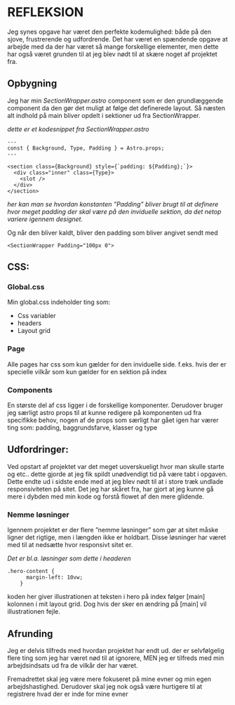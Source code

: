 # REFLEKSION

Jeg synes opgave har været den perfekte kodemulighed: både på den sjove, frustrerende og udfordrende. Det har været en spændende opgave at arbejde med da der har været så mange forskellige elementer, men dette har også været grunden til at jeg blev nødt til at skære noget af projektet fra.

## Opbygning

Jeg har min _SectionWrapper.astro_ component som er den grundlæggende component da den gør det muligt at følge det definerede layout. Så næsten alt indhold på main bliver opdelt i sektioner ud fra SectionWrapper.

_dette er et kodesnippet fra SectionWrapper.astro_

```astro
---
const { Background, Type, Padding } = Astro.props;
---

<section class={Background} style={`padding: ${Padding};`}>
  <div class="inner" class={Type}>
    <slot />
  </div>
</section>
```

_her kan man se hvordan konstanten ”Padding” bliver brugt til at definere hvor meget padding der skal være på den inviduelle sektion, da det netop variere igennem designet._

Og når den bliver kaldt, bliver den padding som bliver angivet sendt med

```
<SectionWrapper Padding="100px 0">
```

## CSS:

### Global.css

Min global.css indeholder ting som:

- Css variabler
- headers
- Layout grid

### Page

Alle pages har css som kun gælder for den inviduelle side.
f.eks. hvis der er specielle vilkår som kun gælder for en sektion på index

### Components

En største del af css ligger i de forskellige komponenter.
Derudover bruger jeg særligt astro props til at kunne redigere på komponenten ud fra specifikke behov, nogen af de props som særligt har gået igen har værer ting som: padding, baggrundsfarve, klasser og type

## Udfordringer:

Ved opstart af projektet var det meget uoverskueligt hvor man skulle starte og etc.. dette gjorde at jeg fik spildt unødvendigt tid på være tabt i opgaven. Dette endte ud i sidste ende med at jeg blev nødt til at i store træk undlade responsiviteten på sitet. Det jeg har skåret fra, har gjort at jeg kunne gå mere i dybden med min kode og forstå flowet af den mere glidende.

### Nemme løsninger

Igennem projektet er der flere ”nemme løsninger” som gør at sitet måske ligner det rigtige, men i længden ikke er holdbart. Disse løsninger har været med til at nedsætte hvor responsivt sitet er.

_Det er bl.a. løsninger som dette i headeren_

```
.hero-content {
      margin-left: 10vw;
    }
```

koden her giver illustrationen at teksten i hero på index følger [main] kolonnen i mit layout grid. Dog hvis der sker en ændring på [main] vil illustrationen fejle.

## Afrunding

Jeg er delvis tilfreds med hvordan projektet har endt ud. der er selvfølgelig flere ting som jeg har været nød til at ignorere, MEN jeg er tilfreds med min arbejdsindsats ud fra de vilkår der har været.

Fremadrettet skal jeg være mere fokuseret på mine evner og min egen arbejdshastighed. Derudover skal jeg nok også være hurtigere til at registrere hvad der er inde for mine evner
